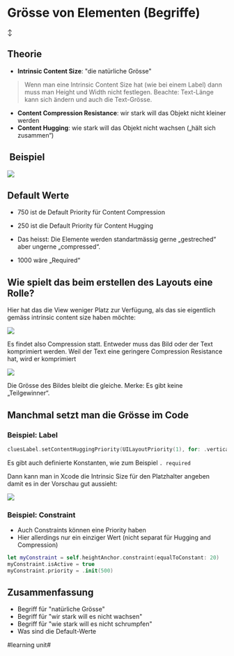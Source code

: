 # Grösse von Elementen (Begriffe)
↕️

## Theorie

- **Intrinsic Content Size**: "die natürliche Grösse"

> Wenn man eine Intrinsic Content Size hat (wie bei einem Label) dann muss man Height und Width nicht festlegen. Beachte: Text-Länge kann sich ändern und auch die Text-Grösse.

- **Content Compression Resistance**: wir stark will das Objekt nicht kleiner werden
- **Content Hugging**: wie stark will das Objekt nicht wachsen („hält sich zusammen“)


##  Beispiel

![][image-1]


## Default Werte
- 750 ist de Default Priority für Content Compression
- 250 ist die Default Priority für Content Hugging

- Das heisst: Die Elemente werden standartmässig gerne „gestreched“ aber ungerne „compressed“. 
- 1000 wäre „Required“

## Wie spielt das beim erstellen des Layouts eine Rolle?

Hier hat das die View weniger Platz zur Verfügung, als das sie eigentlich gemäss intrinsic content size haben möchte:

![][image-2]

Es findet also Compression statt. Entweder muss das Bild oder der Text komprimiert werden. Weil der Text eine geringere Compression Resistance hat, wird er komprimiert

![][image-3]

Die Grösse des Bildes bleibt die gleiche. Merke: Es gibt keine „Teilgewinner“.

## Manchmal setzt man die Grösse im Code

### Beispiel: Label

```swift
cluesLabel.setContentHuggingPriority(UILayoutPriority(1), for: .vertical)
```

Es gibt auch definierte Konstanten, wie zum Beispiel `. required`

Dann kann man in Xcode die Intrinsic Size für den Platzhalter angeben damit es in der Vorschau gut aussieht:

![][image-4]

### Beispiel: Constraint

- Auch Constraints können eine Priority haben
- Hier allerdings nur ein einziger Wert (nicht separat für Hugging and Compression)

```swift
let myConstraint = self.heightAnchor.constraint(equalToConstant: 20)
myConstraint.isActive = true
myConstraint.priority = .init(500)
```

## Zusammenfassung
- Begriff für "natürliche Grösse"
- Begriff für "wir stark will es nicht wachsen"
- Begriff für "wie stark will es nicht schrumpfen"
- Was sind die Default-Werte

[image-1]:	assets/Bildschirmfoto%202021-09-11%20um%2012.54.21.png
[image-2]:	assets/DraggedImage.tiff
[image-3]:	assets/DraggedImage-1.tiff
[image-4]:	assets/Bildschirmfoto%202021-09-11%20um%2012.56.52.png

#learning unit#